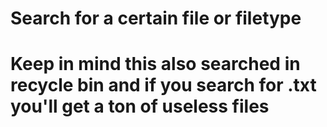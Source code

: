 # Search for a certain file or filetype
# Keep in mind this also searched in recycle bin and if you search for .txt you'll get a ton of useless files

